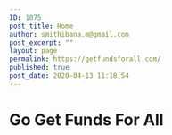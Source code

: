```yaml
---
ID: 1075
post_title: Home
author: smithibana.m@gmail.com
post_excerpt: ""
layout: page
permalink: https://getfundsforall.com/
published: true
post_date: 2020-04-13 11:18:54
---
```

<h1>Go Get Funds For All</h1>